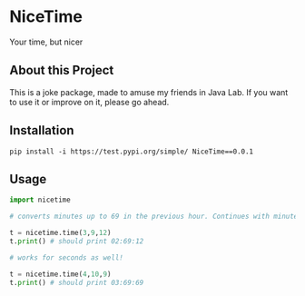 # NiceTime
Your time, but nicer

## About this Project
This is a joke package, made to amuse my friends in Java Lab. If you want to use it or improve on it, please go ahead.

## Installation
```
pip install -i https://test.pypi.org/simple/ NiceTime==0.0.1
```

## Usage
```python
import nicetime

# converts minutes up to 69 in the previous hour. Continues with minute 10 in current hour. 

t = nicetime.time(3,9,12)
t.print() # should print 02:69:12

# works for seconds as well!

t = nicetime.time(4,10,9)
t.print() # should print 03:69:69

```
